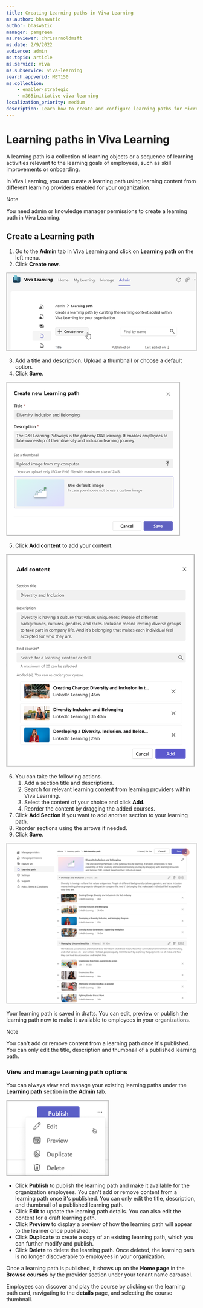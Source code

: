 ```yaml
---
title: Creating Learning paths in Viva Learning
ms.author: bhaswatic
author: bhaswatic
manager: pamgreen
ms.reviewer: chrisarnoldmsft
ms.date: 2/9/2022
audience: admin
ms.topic: article
ms.service: viva
ms.subservice: viva-learning
search.appverid: MET150
ms.collection: 
    - enabler-strategic
    - m365initiative-viva-learning
localization_priority: medium
description: Learn how to create and configure learning paths for Microsoft Viva Learning.
---
```


# Learning paths in Viva Learning

A learning path is a collection of learning objects or a sequence of learning activities relevant to the learning goals of employees, such as skill improvements or onboarding.

In Viva Learning, you can curate a learning path using learning content from different learning providers enabled for your organization. 


>[!NOTE]
>You need admin or knowledge manager permissions to create a learning path in Viva Learning.

## Create a Learning path

1. Go to the **Admin** tab in Viva Learning and click on **Learning path** on the left menu.
2. Click **Create new**.

![Image of the Learning Path navigation on the admin tab.](../media/learning/learning-path-step1-add-new.png)

3. Add a title and description. Upload a thumbnail or choose a default option. 
4. Click **Save**.

![Image of create new Learning path description fields.](../media/learning/learning-path-step-4-title-description.png)

5. Click **Add content** to add your content.

![Image of add content view with section title, description, and search view for finding courses.](../media/learning/learning-path-add-content.png)

6. You can take the following actions.
    1. Add a section title and descriptions.
    1. Search for relevant learning content from learning providers within Viva Learning. 
    1. Select the content of your choice and click **Add**.
    1. Reorder the content by dragging the added courses. 
7. Click **Add Section** if you want to add another section to your learning path.
8. Reorder sections using the arrows if needed.
9. Click **Save**.

![Image of a completed section of a learning path with additional sections added](../media/learning/learning-path-final-view.png)

Your learning path is saved in drafts. You can edit, preview or publish the learning path now to make it available to employees in your organizations. 

>[!NOTE]
>You can't add or remove content from a learning path once it's published. You can only edit the title, description and thumbnail of a published learning path. 
 
### View and manage Learning path options

You can always view and manage your existing learning paths under the **Learning path** section in the **Admin** tab.


![Image of options used to edit learning paths in Viva Learning.](../media/learning/learning-path-edit-options.png)

-  Click **Publish** to publish the learning path and make it available for the organization employees. You can't add or remove content from a learning path once it's published. You can only edit the title, description, and thumbnail of a published learning path.
- Click **Edit** to update the learning path details. You can also edit the content for a draft learning path.
- Click **Preview** to display a preview of how the learning path will appear to the learner once published. 
- Click **Duplicate** to create a copy of an existing learning path, which you can further modify and publish. 
- Click **Delete** to delete the learning path. Once deleted, the learning path is no longer discoverable to employees in your organization.


Once a learning path is published, it shows up on the **Home page** in the **Browse courses** by the provider section under your tenant name carousel.

Employees can discover and play the course by clicking on the learning path card, navigating to the **details** page, and selecting the course thumbnail.


